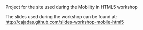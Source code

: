 Project for the site used during the Mobility in HTML5 workshop

The slides used during the workshop can be found at: http://cajadas.github.com/slides-workshop-mobile-html5
